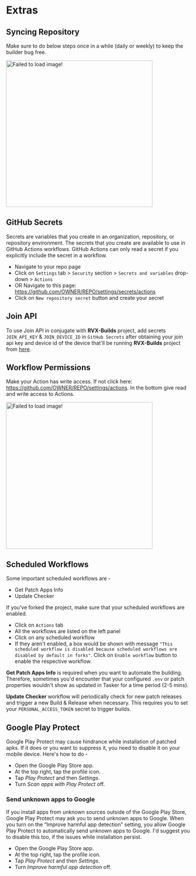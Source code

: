 # Extras

## Syncing Repository

Make sure to do below steps once in a while (daily or weekly) to keep the builder bug free.

<img src="https://i.imgur.com/CbdH7vM.png" width="400" alt="Failed to load image!">

## GitHub Secrets

Secrets are variables that you create in an organization, repository, or repository environment. The secrets that you create are available to use in GitHub Actions workflows. GitHub Actions can only read a secret if you explicitly include the secret in a workflow.

- Navigate to your repo page
- Click on `Settings` tab > `Security` section > `Secrets and variables` drop-down > `Actions`
- OR Navigate to this page: https://github.com/OWNER/REPO/settings/secrets/actions
- Click on `New repository secret` button and create your secret

## Join API

To use Join API in conjugate with **RVX-Builds** project, add secrets `JOIN_API_KEY` & `JOIN_DEVICE_ID` in `GitHub Secrets` after obtaining your join api key and device id of the device that'll be running **RVX-Builds** project from [here](https://joinjoaomgcd.appspot.com/?devices).

## Workflow Permissions

Make your Action has write access. If not click here: https://github.com/OWNER/REPO/settings/actions. In the bottom give read and write access to Actions.

<img src="https://i.imgur.com/STSv2D3.png" width="400" alt="Failed to load image!">

## Scheduled Workflows

Some important scheduled workflows are -

- Get Patch Apps Info
- Update Checker

If you've forked the project, make sure that your scheduled workflows are enabled.

- Click on `Actions` tab
- All the workflows are listed on the left panel
- Click on any scheduled workflow
- If they aren't enabled, a box would be shown with message `"This scheduled workflow is disabled because scheduled workflows are disabled by default in forks"`. Click on `Enable workflow` button to enable the respective workflow.

**Get Patch Apps Info** is required when you want to automate the building. Therefore, sometimes you'd encounter that your configured `.env` or patch properties wouldn't show as updated in Tasker for a time period (2-5 mins).

**Update Checker** workflow will periodically check for new patch releases and trigger a new Build & Release when necessary. This requires you to set your `PERSONAL_ACCESS_TOKEN` secret to trigger builds.

## Google Play Protect

Google Play Protect may cause hindrance while installation of patched apks. If it does or you want to suppress it, you need to disable it on your mobile device. Here's how to do -

- Open the Google Play Store app.
- At the top right, tap the profile icon.
- Tap _Play Protect_ and then _Settings_.
- Turn _Scan apps with Play Protect_ off.

### Send unknown apps to Google

If you install apps from unknown sources outside of the Google Play Store, Google Play Protect may ask you to send unknown apps to Google. When you turn on the “Improve harmful app detection” setting, you allow Google Play Protect to automatically send unknown apps to Google. I'd suggest you to disable this too, if the issues while installation persist.

- Open the Google Play Store app.
- At the top right, tap the profile icon.
- Tap _Play Protect_ and then _Settings_.
- Turn _Improve harmful app detection_ off.
